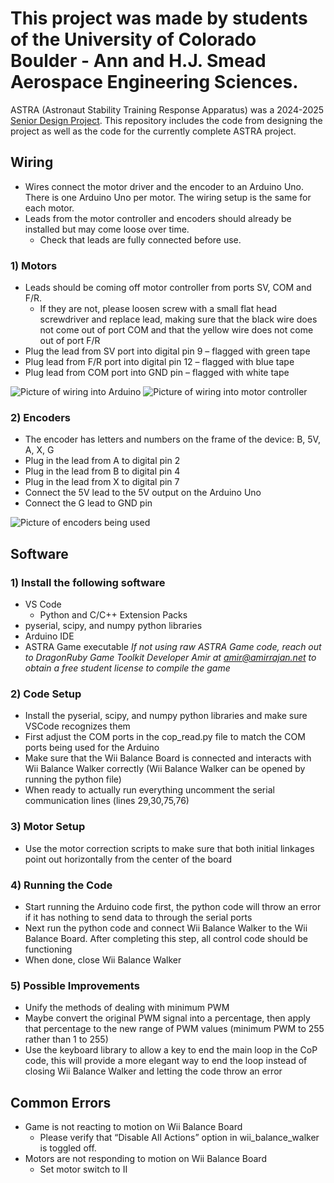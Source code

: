 # This project was made by students of the University of Colorado Boulder - Ann and H.J. Smead Aerospace Engineering Sciences.
ASTRA (Astronaut Stability Training Response Apparatus) was a 2024-2025 [Senior Design Project](https://www.colorado.edu/aerospace/academics/undergraduates/senior-design-projects). This repository includes the code from designing the project as well as the code for the currently complete ASTRA project.

## Wiring
- Wires connect the motor driver and the encoder to an Arduino Uno. There is one Arduino Uno per motor. The wiring setup is the same for each motor.
- Leads from the motor controller and encoders should already be installed but may come loose over time.
  - Check that leads are fully connected before use.

### 1) Motors 
- Leads should be coming off motor controller from ports SV, COM and F/R.
  - If they are not, please loosen screw with a small flat head screwdriver and replace lead, making sure that the black wire does not come out of port COM and that the yellow wire does not come out of port F/R
- Plug the lead from SV port into digital pin 9 – flagged with green tape
- Plug lead from F/R port into digital pin 12 – flagged with blue tape
- Plug lead from COM port into GND pin – flagged with white tape 

![Picture of wiring into Arduino](/../main/Images/Wiring1.jpg)
![Picture of wiring into motor controller](/../main/Images/Wiring2.jpg)
  

### 2) Encoders 
- The encoder has letters and numbers on the frame of the device: B, 5V, A, X, G
- Plug in the lead from A to digital pin 2
- Plug in the lead from B to digital pin 4
- Plug in the lead from X to digital pin 7
- Connect the 5V lead to the 5V output on the Arduino Uno 
- Connect the G lead to GND pin

![Picture of encoders being used](/../main/Images/Encoders.png)

## Software 

### 1) Install the following software 
- VS Code 
  - Python and C/C++ Extension Packs 
- pyserial, scipy, and numpy python libraries 
- Arduino IDE 
- ASTRA Game executable 
*If not using raw ASTRA Game code, reach out to DragonRuby Game Toolkit Developer Amir at amir@amirrajan.net to obtain a free student license to compile the game*

### 2) Code Setup  
- Install the pyserial, scipy, and numpy python libraries and make sure VSCode recognizes them  
- First adjust the COM ports in the cop_read.py file to match the COM ports being used for the Arduino  
- Make sure that the Wii Balance Board is connected and interacts with Wii Balance Walker correctly (Wii Balance Walker can be opened by running the python file)  
- When ready to actually run everything uncomment the serial communication lines (lines 29,30,75,76)  

### 3) Motor Setup  
- Use the motor correction scripts to make sure that both initial linkages point out horizontally from the center of the board  

### 4) Running the Code  
- Start running the Arduino code first, the python code will throw an error if it has nothing to send data to through the serial ports  
- Next run the python code and connect Wii Balance Walker to the Wii Balance Board. After completing this step, all control code should be functioning 
- When done, close Wii Balance Walker  

### 5) Possible Improvements  
- Unify the methods of dealing with minimum PWM  
- Maybe convert the original PWM signal into a percentage, then apply that percentage to the new range of PWM values (minimum PWM to 255 rather than 1 to 255)  
- Use the keyboard library to allow a key to end the main loop in the CoP code, this will provide a more elegant way to end the loop instead of closing Wii Balance Walker and letting the code throw an error 

## Common Errors 
- Game is not reacting to motion on Wii Balance Board 
  - Please verify that “Disable All Actions” option in wii_balance_walker is toggled off. 
- Motors are not responding to motion on Wii Balance Board 
  - Set motor switch to II


